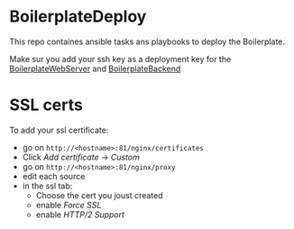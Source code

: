 # BoilerplateDeploy

This repo containes ansible tasks ans playbooks to deploy the Boilerplate.

Make sur you add your ssh key as a deployment key for the [BoilerplateWebServer](https://github.com/HugoKovac/BoilerplateWebServer) and [BoilerplateBackend](https://github.com/HugoKovac/BoilerplateBackend)

# SSL certs

To add your ssl certificate:
- go on `http://<hostname>:81/nginx/certificates`
- Click *Add certificate* -> *Custom*
- go on `http://<hostname>:81/nginx/proxy`
- edit each source
- in the ssl tab:
    - Choose the cert you joust created
    - enable *Force SSL*
    - enable *HTTP/2 Support*